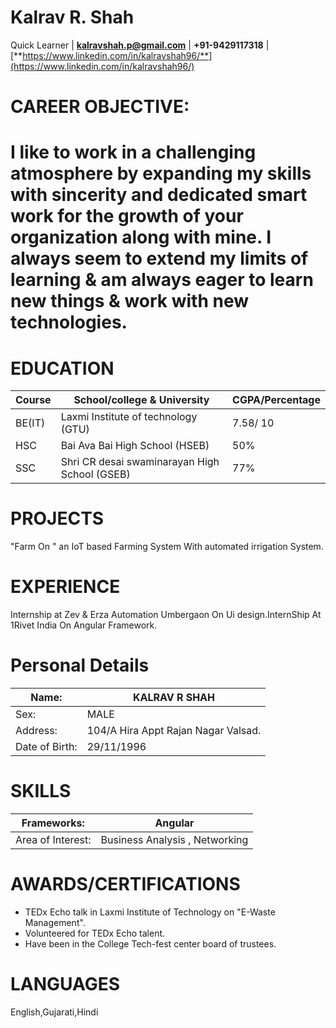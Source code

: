 # **Kalrav R. Shah**
Quick Learner | **kalravshah.p@gmail.com** | **+91-9429117318** | [**https://www.linkedin.com/in/kalravshah96/**](https://www.linkedin.com/in/kalravshah96/)

# CAREER OBJECTIVE:

# I like to work in a challenging atmosphere by expanding my skills with sincerity and dedicated smart work for the growth of your organization along with mine. I always seem to extend my limits of learning &amp; am always eager to learn new things &amp; work with new technologies.

# EDUCATION

| Course | School/college &amp; University | CGPA/Percentage |
| --- | --- | --- |
| BE(IT) | Laxmi Institute of technology (GTU) | 7.58/ 10 |
| HSC | Bai Ava Bai High School (HSEB) | 50% |
| SSC | Shri CR desai swaminarayan High School (GSEB) | 77% |

# PROJECTS
&quot;Farm On &quot; an IoT based Farming System With automated irrigation System.
# EXPERIENCE
Internship at Zev &amp; Erza Automation Umbergaon On Ui design.InternShip At 1Rivet India On Angular Framework.
# Personal Details


| Name: | KALRAV R SHAH |
| --- | --- |
| Sex: | MALE |
| Address: | 104/A Hira Appt Rajan Nagar Valsad. |
| Date of Birth: | 29/11/1996 |

# SKILLS


| Frameworks: | Angular |
| --- | --- |
| Area of Interest: | Business Analysis , Networking |

# AWARDS/CERTIFICATIONS


- TEDx Echo talk in Laxmi Institute of Technology on &quot;E-Waste Management&quot;.
- Volunteered for TEDx Echo talent.
- Have been in the College Tech-fest center board of trustees.

# LANGUAGES
English,Gujarati,Hindi
